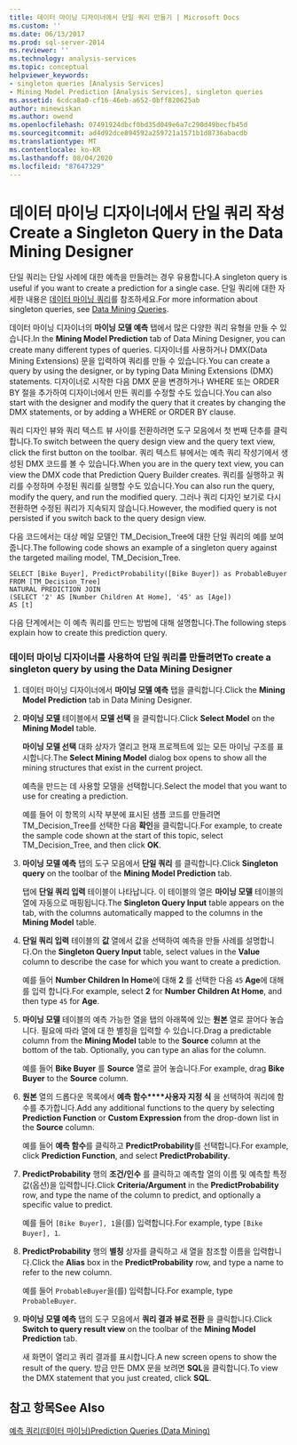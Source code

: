 ```yaml
---
title: 데이터 마이닝 디자이너에서 단일 쿼리 만들기 | Microsoft Docs
ms.custom: ''
ms.date: 06/13/2017
ms.prod: sql-server-2014
ms.reviewer: ''
ms.technology: analysis-services
ms.topic: conceptual
helpviewer_keywords:
- singleton queries [Analysis Services]
- Mining Model Prediction [Analysis Services], singleton queries
ms.assetid: 6cdca8a0-cf16-46eb-a652-0bff820625ab
author: minewiskan
ms.author: owend
ms.openlocfilehash: 07491924dbcf0bd35d049e6a7c290d49becfb45d
ms.sourcegitcommit: ad4d92dce894592a259721a1571b1d8736abacdb
ms.translationtype: MT
ms.contentlocale: ko-KR
ms.lasthandoff: 08/04/2020
ms.locfileid: "87647329"
---
```

# <a name="create-a-singleton-query-in-the-data-mining-designer"></a><span data-ttu-id="21ede-102">데이터 마이닝 디자이너에서 단일 쿼리 작성</span><span class="sxs-lookup"><span data-stu-id="21ede-102">Create a Singleton Query in the Data Mining Designer</span></span>
  <span data-ttu-id="21ede-103">단일 쿼리는 단일 사례에 대한 예측을 만들려는 경우 유용합니다.</span><span class="sxs-lookup"><span data-stu-id="21ede-103">A singleton query is useful if you want to create a prediction for a single case.</span></span> <span data-ttu-id="21ede-104">단일 쿼리에 대한 자세한 내용은 [데이터 마이닝 쿼리](data-mining-queries.md)를 참조하세요.</span><span class="sxs-lookup"><span data-stu-id="21ede-104">For more information about singleton queries, see [Data Mining Queries](data-mining-queries.md).</span></span>  
  
 <span data-ttu-id="21ede-105">데이터 마이닝 디자이너의 **마이닝 모델 예측** 탭에서 많은 다양한 쿼리 유형을 만들 수 있습니다.</span><span class="sxs-lookup"><span data-stu-id="21ede-105">In the **Mining Model Prediction** tab of Data Mining Designer, you can create many different types of queries.</span></span> <span data-ttu-id="21ede-106">디자이너를 사용하거나 DMX(Data Mining Extensions) 문을 입력하여 쿼리를 만들 수 있습니다.</span><span class="sxs-lookup"><span data-stu-id="21ede-106">You can create a query by using the designer, or by typing Data Mining Extensions (DMX) statements.</span></span> <span data-ttu-id="21ede-107">디자이너로 시작한 다음  DMX 문을 변경하거나 WHERE 또는 ORDER BY 절을 추가하여 디자이너에서 만든 쿼리를 수정할 수도 있습니다.</span><span class="sxs-lookup"><span data-stu-id="21ede-107">You can also start with the designer and modify the query that it creates by changing the DMX statements, or by adding a WHERE or ORDER BY clause.</span></span>  
  
 <span data-ttu-id="21ede-108">쿼리 디자인 뷰와 쿼리 텍스트 뷰 사이를 전환하려면 도구 모음에서 첫 번째 단추를 클릭합니다.</span><span class="sxs-lookup"><span data-stu-id="21ede-108">To switch between the query design view and the query text view, click the first button on the toolbar.</span></span> <span data-ttu-id="21ede-109">쿼리 텍스트 뷰에서는 예측 쿼리 작성기에서 생성된 DMX 코드를 볼 수 있습니다.</span><span class="sxs-lookup"><span data-stu-id="21ede-109">When you are in the query text view, you can view the DMX code that Prediction Query Builder creates.</span></span> <span data-ttu-id="21ede-110">쿼리를 실행하고 쿼리를 수정하며 수정된 쿼리를 실행할 수도 있습니다.</span><span class="sxs-lookup"><span data-stu-id="21ede-110">You can also run the query, modify the query, and run the modified query.</span></span> <span data-ttu-id="21ede-111">그러나 쿼리 디자인 보기로 다시 전환하면 수정된 쿼리가 지속되지 않습니다.</span><span class="sxs-lookup"><span data-stu-id="21ede-111">However, the modified query is not persisted if you switch back to the query design view.</span></span>  
  
 <span data-ttu-id="21ede-112">다음 코드에서는 대상 메일 모델인 TM_Decision_Tree에 대한 단일 쿼리의 예를 보여 줍니다.</span><span class="sxs-lookup"><span data-stu-id="21ede-112">The following code shows an example of a singleton query against the targeted mailing model, TM_Decision_Tree.</span></span>  
  
```  
SELECT [Bike Buyer], PredictProbability([Bike Buyer]) as ProbableBuyer  
FROM [TM_Decision_Tree]  
NATURAL PREDICTION JOIN  
(SELECT '2' AS [Number Children At Home], '45' as [Age])  
AS [t]  
```  
  
 <span data-ttu-id="21ede-113">다음 단계에서는 이 예측 쿼리를 만드는 방법에 대해 설명합니다.</span><span class="sxs-lookup"><span data-stu-id="21ede-113">The following steps explain how to create this prediction query.</span></span>  
  
### <a name="to-create-a-singleton-query-by-using-the-data-mining-designer"></a><span data-ttu-id="21ede-114">데이터 마이닝 디자이너를 사용하여 단일 쿼리를 만들려면</span><span class="sxs-lookup"><span data-stu-id="21ede-114">To create a singleton query by using the Data Mining Designer</span></span>  
  
1.  <span data-ttu-id="21ede-115">데이터 마이닝 디자이너에서 **마이닝 모델 예측** 탭을 클릭합니다.</span><span class="sxs-lookup"><span data-stu-id="21ede-115">Click the **Mining Model Prediction** tab in Data Mining Designer.</span></span>  
  
2.  <span data-ttu-id="21ede-116">**마이닝 모델** 테이블에서 **모델 선택** 을 클릭합니다.</span><span class="sxs-lookup"><span data-stu-id="21ede-116">Click **Select Model** on the **Mining Model** table.</span></span>  
  
     <span data-ttu-id="21ede-117">**마이닝 모델 선택** 대화 상자가 열리고 현재 프로젝트에 있는 모든 마이닝 구조를 표시합니다.</span><span class="sxs-lookup"><span data-stu-id="21ede-117">The **Select Mining Model** dialog box opens to show all the mining structures that exist in the current project.</span></span>  
  
     <span data-ttu-id="21ede-118">예측을 만드는 데 사용할 모델을 선택합니다.</span><span class="sxs-lookup"><span data-stu-id="21ede-118">Select the model that you want to use for creating a prediction.</span></span>  
  
     <span data-ttu-id="21ede-119">예를 들어 이 항목의 시작 부분에 표시된 샘플 코드를 만들려면 TM_Decision_Tree를 선택한 다음 **확인**을 클릭합니다.</span><span class="sxs-lookup"><span data-stu-id="21ede-119">For example, to create the sample code shown at the start of this topic, select TM_Decision_Tree, and then click **OK**.</span></span>  
  
3.  <span data-ttu-id="21ede-120">**마이닝 모델 예측** 탭의 도구 모음에서 **단일 쿼리** 를 클릭합니다.</span><span class="sxs-lookup"><span data-stu-id="21ede-120">Click **Singleton query** on the toolbar of the **Mining Model Prediction** tab.</span></span>  
  
     <span data-ttu-id="21ede-121">탭에 **단일 쿼리 입력** 테이블이 나타납니다. 이 테이블의 열은 **마이닝 모델** 테이블의 열에 자동으로 매핑됩니다.</span><span class="sxs-lookup"><span data-stu-id="21ede-121">The **Singleton Query Input** table appears on the tab, with the columns automatically mapped to the columns in the **Mining Model** table.</span></span>  
  
4.  <span data-ttu-id="21ede-122">**단일 쿼리 입력** 테이블의 **값** 열에서 값을 선택하여 예측을 만들 사례를 설명합니다.</span><span class="sxs-lookup"><span data-stu-id="21ede-122">On the **Singleton Query Input** table, select values in the **Value** column to describe the case for which you want to create a prediction.</span></span>  
  
     <span data-ttu-id="21ede-123">예를 들어 **Number Children In Home**에 대해 **2** 를 선택한 다음 `45` **Age**에 대해를 입력 합니다.</span><span class="sxs-lookup"><span data-stu-id="21ede-123">For example, select **2** for **Number Children At Home**, and then type `45` for **Age**.</span></span>  
  
5.  <span data-ttu-id="21ede-124">**마이닝 모델** 테이블의 예측 가능한 열을 탭의 아래쪽에 있는 **원본** 열로 끌어다 놓습니다. 필요에 따라 열에 대 한 별칭을 입력할 수 있습니다.</span><span class="sxs-lookup"><span data-stu-id="21ede-124">Drag a predictable column from the **Mining Model** table to the **Source** column at the bottom of the tab. Optionally, you can type an alias for the column.</span></span>  
  
     <span data-ttu-id="21ede-125">예를 들어 **Bike Buyer** 를 **Source** 열로 끌어 놓습니다.</span><span class="sxs-lookup"><span data-stu-id="21ede-125">For example, drag **Bike Buyer** to the **Source** column.</span></span>  
  
6.  <span data-ttu-id="21ede-126">**원본** 열의 드롭다운 목록에서 **예측 함수\*\*\*\*사용자 지정 식** 을 선택하여 쿼리에 함수를 추가합니다.</span><span class="sxs-lookup"><span data-stu-id="21ede-126">Add any additional functions to the query by selecting **Prediction Function** or **Custom Expression** from the drop-down list in the **Source** column.</span></span>  
  
     <span data-ttu-id="21ede-127">예를 들어 **예측 함수**를 클릭하고 **PredictProbability**를 선택합니다.</span><span class="sxs-lookup"><span data-stu-id="21ede-127">For example, click **Prediction Function**, and select **PredictProbability**.</span></span>  
  
7.  <span data-ttu-id="21ede-128">**PredictProbability** 행의 **조건/인수** 를 클릭하고 예측할 열의 이름 및 예측할 특정 값(옵션)을 입력합니다.</span><span class="sxs-lookup"><span data-stu-id="21ede-128">Click **Criteria/Argument** in the **PredictProbability** row, and type the name of the column to predict, and optionally a specific value to predict.</span></span>  
  
     <span data-ttu-id="21ede-129">예를 들어 `[Bike Buyer], 1`을(를) 입력합니다.</span><span class="sxs-lookup"><span data-stu-id="21ede-129">For example, type `[Bike Buyer], 1`.</span></span>  
  
8.  <span data-ttu-id="21ede-130">**PredictProbability** 행의 **별칭** 상자를 클릭하고 새 열을 참조할 이름을 입력합니다.</span><span class="sxs-lookup"><span data-stu-id="21ede-130">Click the **Alias** box in the **PredictProbability** row, and type a name to refer to the new column.</span></span>  
  
     <span data-ttu-id="21ede-131">예를 들어 `ProbableBuyer`을(를) 입력합니다.</span><span class="sxs-lookup"><span data-stu-id="21ede-131">For example, type `ProbableBuyer`.</span></span>  
  
9. <span data-ttu-id="21ede-132">**마이닝 모델 예측** 탭의 도구 모음에서 **쿼리 결과 뷰로 전환** 을 클릭합니다.</span><span class="sxs-lookup"><span data-stu-id="21ede-132">Click **Switch to query result view** on the toolbar of the **Mining Model Prediction** tab.</span></span>  
  
     <span data-ttu-id="21ede-133">새 화면이 열리고 쿼리 결과를 표시합니다.</span><span class="sxs-lookup"><span data-stu-id="21ede-133">A new screen opens to show the result of the query.</span></span> <span data-ttu-id="21ede-134">방금 만든 DMX 문을 보려면 **SQL**을 클릭합니다.</span><span class="sxs-lookup"><span data-stu-id="21ede-134">To view the DMX statement that you just created, click **SQL**.</span></span>  
  
## <a name="see-also"></a><span data-ttu-id="21ede-135">참고 항목</span><span class="sxs-lookup"><span data-stu-id="21ede-135">See Also</span></span>  
 [<span data-ttu-id="21ede-136">예측 쿼리&#40;데이터 마이닝&#41;</span><span class="sxs-lookup"><span data-stu-id="21ede-136">Prediction Queries &#40;Data Mining&#41;</span></span>](prediction-queries-data-mining.md)  
  
  
